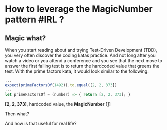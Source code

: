 # How to leverage the MagicNumber pattern #IRL ?

## Magic what?

When you start reading about and trying Test-Driven Development (TDD), you very often discover the coding katas practice. And not long after you watch a video or you attend a conference and you see that the next move to answer the first failing test is to return the hardcoded value that greens the test. With the prime factors kata, it would look similar to the following.

```javascript
...
expect(primeFactorsOf(1492)).to.equal([2, 2, 373])
...
let primeFactorsOf = (number) => { return [2, 2, 373]; }
```

**[2, 2, 373]**, hardcoded value, the **MagicNumber** [[1]]

Then what?

And how is that useful for real life?



[1]:https://wiki.c2.com/?MagicNumber

